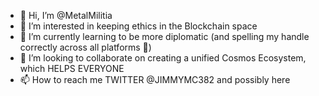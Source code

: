 - 👋 Hi, I’m @MetalMilitia
- 👀 I’m interested in keeping ethics in the Blockchain space 
- 🌱 I’m currently learning to be more diplomatic (and spelling my handle correctly across all platforms 🤣)
- 💞️ I’m looking to collaborate on creating a unified Cosmos Ecosystem, which HELPS EVERYONE 
- 📫 How to reach me TWITTER @JIMMYMC382 and possibly here 

<!---
MetalMiltia/MetalMiltia is a ✨ special ✨ repository because its `README.md` (this file) appears on your GitHub profile.
You can click the Preview link to take a look at your changes.
--->

